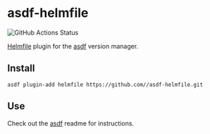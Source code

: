 # asdf-helmfile
![GitHub Actions Status](https://github.com/nwiizo/asdf-helmfile/workflows/Test/badge.svg?branch=master)

[Helmfile](https://github.com/roboll/helmfile) plugin for the [asdf](https://github.com/asdf-vm/asdf) version manager.

## Install

```
asdf plugin-add helmfile https://github.com//asdf-helmfile.git
```

## Use

Check out the [asdf](https://github.com/asdf-vm/asdf) readme for instructions.

